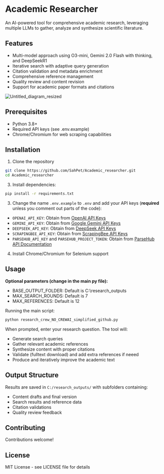 # Academic Researcher

An AI-powered tool for comprehensive academic research, leveraging multiple LLMs to gather, analyze and synthesize scientific literature.

## Features

- Multi-model approach using O3-mini, Gemini 2.0 Flash with thinking, and DeepSeekR1
- Iterative search with adaptive query generation
- Citation validation and metadata enrichment
- Comprehensive reference management
- Quality review and content revision
- Support for academic paper formats and citations

![Untitled_diagram_resized](https://github.com/user-attachments/assets/52012163-4251-4993-8858-7f5841433053)


## Prerequisites

- Python 3.8+
- Required API keys (see .env.example)
- Chrome/Chromium for web scraping capabilities

## Installation

1. Clone the repository
```bash
git clone https://github.com/SahPet/Academic_researcher.git
cd Academic_researcher
```

3. Install dependencies:
```bash
pip install -r requirements.txt
```

3. Change the name  `.env.example` to `.env` and add your API keys (**required** unless you comment out parts of the code):
- `OPENAI_API_KEY`: Obtain from [OpenAI API Keys](https://platform.openai.com/account/api-keys)
- `GEMINI_API_KEY`: Obtain from [Google Gemini API Keys](https://ai.google.dev/gemini-api/docs/get-started)
- `DEEPSEEK_API_KEY`: Obtain from [DeepSeek API Keys](https://deepseek.io/api-keys)
- `SCRAPINGBEE_API_KEY`: Obtain from [ScrapingBee API Keys](https://www.scrapingbee.com/get-started/)
- `PARSEHUB_API_KEY` and `PARSEHUB_PROJECT_TOKEN`: Obtain from [ParseHub API Documentation](https://parsehub.com/docs#api)

4. Install Chrome/Chromium for Selenium support

## Usage


**Optional parameters (change in the main py file):**
- BASE_OUTPUT_FOLDER: Default is C:\research_outputs
- MAX_SEARCH_ROUNDS: Default is 7
- MAX_REFERENCES: Default is 12

Running the main script:
```bash
python research_crew_NO_CREWAI_simplified_github.py
```

When prompted, enter your research question. The tool will:
- Generate search queries
- Gather relevant academic references
- Synthesize content with proper citations
- Validate (fulltext download) and add extra references if neeed
- Produce and iteratively improve the academic text

## Output Structure

Results are saved in `C:/research_outputs/` with subfolders containing:
- Content drafts and final version
- Search results and reference data
- Citation validations
- Quality review feedback

## Contributing

Contributions welcome!

## License

MIT License - see LICENSE file for details
